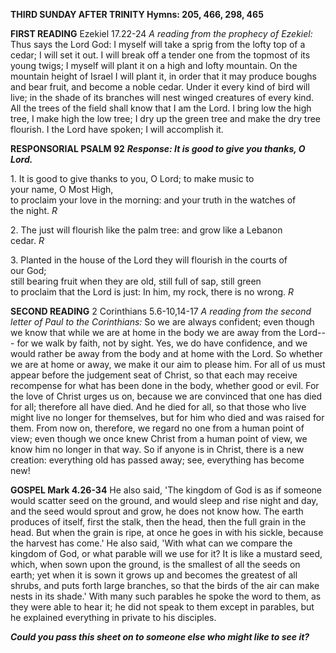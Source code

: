 **THIRD SUNDAY AFTER TRINITY Hymns: 205, 466, 298, 465**

**FIRST READING** Ezekiel 17.22-24 *A reading from the prophecy of
Ezekiel:* Thus says the Lord God: I myself will take a sprig from the
lofty top of a cedar; I will set it out. I will break off a tender one
from the topmost of its young twigs; I myself will plant it on a high
and lofty mountain. On the mountain height of Israel I will plant it, in
order that it may produce boughs and bear fruit, and become a noble
cedar. Under it every kind of bird will live; in the shade of its
branches will nest winged creatures of every kind. All the trees of the
field shall know that I am the Lord. I bring low the high tree, I make
high the low tree; I dry up the green tree and make the dry tree
flourish. I the Lord have spoken; I will accomplish it.

**RESPONSORIAL PSALM 92** ***Response: It is good to give you thanks, O
Lord.***


1\. It is good to give thanks to you, O Lord; to make music to  
your name, O Most High,  
to proclaim your love in the morning: and your truth in the watches of  
the night. *R*

2\. The just will flourish like the palm tree: and grow like a Lebanon  
cedar. *R*

3\. Planted in the house of the Lord they will flourish in the courts of  
our God;  
still bearing fruit when they are old, still full of sap, still green  
to proclaim that the Lord is just: In him, my rock, there is no wrong. *R*

**SECOND READING** 2 Corinthians 5.6-10,14-17 *A reading from the second
letter of Paul to the Corinthians:* So we are always confident; even
though we know that while we are at home in the body we are away from
the Lord--- for we walk by faith, not by sight. Yes, we do have
confidence, and we would rather be away from the body and at home with
the Lord. So whether we are at home or away, we make it our aim to
please him. For all of us must appear before the judgement seat of
Christ, so that each may receive recompense for what has been done in
the body, whether good or evil. For the love of Christ urges us on,
because we are convinced that one has died for all; therefore all have
died. And he died for all, so that those who live might live no longer
for themselves, but for him who died and was raised for them. From now
on, therefore, we regard no one from a human point of view; even though
we once knew Christ from a human point of view, we know him no longer in
that way. So if anyone is in Christ, there is a new creation: everything
old has passed away; see, everything has become new!

**GOSPEL Mark 4.26-34** He also said, 'The kingdom of God is as if
someone would scatter seed on the ground, and would sleep and rise night
and day, and the seed would sprout and grow, he does not know how. The
earth produces of itself, first the stalk, then the head, then the full
grain in the head. But when the grain is ripe, at once he goes in with
his sickle, because the harvest has come.' He also said, 'With what can
we compare the kingdom of God, or what parable will we use for it? It is
like a mustard seed, which, when sown upon the ground, is the smallest
of all the seeds on earth; yet when it is sown it grows up and becomes
the greatest of all shrubs, and puts forth large branches, so that the
birds of the air can make nests in its shade.' With many such parables
he spoke the word to them, as they were able to hear it; he did not
speak to them except in parables, but he explained everything in private
to his disciples.

***Could you pass this sheet on to someone else who might like to see
it?***

